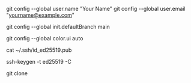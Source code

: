git config --global user.name "Your Name"
git config --global user.email "yourname@example.com"







git config --global init.defaultBranch main







git config --global color.ui auto









cat ~/.ssh/id_ed25519.pub




ssh-keygen -t ed25519 -C <youremail>





git clone
